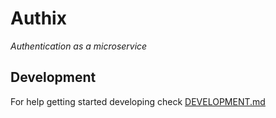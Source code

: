 # Authix

_Authentication as a microservice_

## Development

For help getting started developing check [DEVELOPMENT.md](DEVELOPMENT.md)
